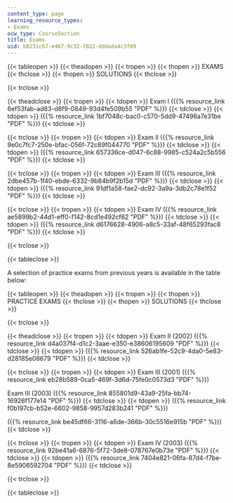 ```yaml
---
content_type: page
learning_resource_types:
- Exams
ocw_type: CourseSection
title: Exams
uid: b8231c67-e467-9c32-f822-dddada4c3f69
---
```


{{< tableopen >}}
{{< theadopen >}}
{{< tropen >}}
{{< thopen >}}
EXAMS
{{< thclose >}}
{{< thopen >}}
SOLUTIONS
{{< thclose >}}

{{< trclose >}}

{{< theadclose >}}
{{< tropen >}}
{{< tdopen >}}
Exam I ({{% resource_link 6ef53fab-ad83-d8f9-0849-93d4fe509b55 "PDF" %}})
{{< tdclose >}}
{{< tdopen >}}
({{% resource_link 1bf7048c-bac0-c570-5dd9-47496a7e31be "PDF" %}})
{{< tdclose >}}

{{< trclose >}}
{{< tropen >}}
{{< tdopen >}}
Exam II ({{% resource_link 9e0c7fc7-250e-bfac-056f-72c89f044770 "PDF" %}})
{{< tdclose >}}
{{< tdopen >}}
({{% resource_link 657336ce-d047-6c88-9985-c524a2c5b556 "PDF" %}})
{{< tdclose >}}

{{< trclose >}}
{{< tropen >}}
{{< tdopen >}}
Exam III ({{% resource_link 2dbe457b-1f40-ebde-6332-9b84b9f2b15d "PDF" %}})
{{< tdclose >}}
{{< tdopen >}}
({{% resource_link 91df1a58-fae2-dc92-3a9a-3db2c78e1f52 "PDF" %}})
{{< tdclose >}}

{{< trclose >}}
{{< tropen >}}
{{< tdopen >}}
Exam IV ({{% resource_link ae5899b2-44d1-eff0-f142-8cd1e492cf62 "PDF" %}})
{{< tdclose >}}
{{< tdopen >}}
({{% resource_link d6176628-4906-a8c5-33af-48f65293fac8 "PDF" %}})
{{< tdclose >}}

{{< trclose >}}

{{< tableclose >}}

A selection of practice exams from previous years is available in the table below:

{{< tableopen >}}
{{< theadopen >}}
{{< tropen >}}
{{< thopen >}}
PRACTICE EXAMS
{{< thclose >}}
{{< thopen >}}
SOLUTIONS
{{< thclose >}}

{{< trclose >}}

{{< theadclose >}}
{{< tropen >}}
{{< tdopen >}}
Exam II (2002) ({{% resource_link d4a037f4-d1c2-3aae-e350-e38606195609 "PDF" %}})
{{< tdclose >}}
{{< tdopen >}}
({{% resource_link 526ab1fe-52c9-4da0-5e83-d28185e08679 "PDF" %}})
{{< tdclose >}}

{{< trclose >}}
{{< tropen >}}
{{< tdopen >}}
Exam III (2001) ({{% resource_link eb28b589-0ca5-469f-3d6d-75fe0c0573d3 "PDF" %}})  
  
Exam III (2003) ({{% resource_link 855801d9-43a9-25fa-bb74-16926f177e14 "PDF" %}})
{{< tdclose >}}
{{< tdopen >}}
({{% resource_link f0b197cb-b52e-6602-9858-9957d283b241 "PDF" %}})  
  
({{% resource_link be45df66-3116-a6de-366b-30c5516e915b "PDF" %}})
{{< tdclose >}}

{{< trclose >}}
{{< tropen >}}
{{< tdopen >}}
Exam IV (2003) ({{% resource_link 92be41a6-6876-5f72-3de8-078767e0b73e "PDF" %}})
{{< tdclose >}}
{{< tdopen >}}
({{% resource_link 7404e821-06fa-87d4-f7be-8e5906592704 "PDF" %}})
{{< tdclose >}}

{{< trclose >}}

{{< tableclose >}}